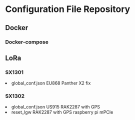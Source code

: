 <h1>Configuration File Repository</h1>
<h2>Docker</h2>
<h3>Docker-compose</h3>
<h2>LoRa</h2>
<h3>SX1301</h3>
<li>global_conf.json EU868 Panther X2 fix</li>
<h3>SX1302</h3>
<li>global_conf.json US915 RAK2287 with GPS</li>
<li>reset_lgw RAK2287 with GPS raspberry pi mPCIe</li>
